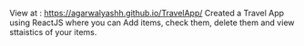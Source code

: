 View at : https://agarwalyashh.github.io/TravelApp/
Created a Travel App using ReactJS where you can Add items, check them, delete them and view sttaistics of your items.
